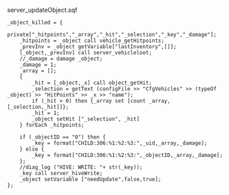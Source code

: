 server_updateObject.sqf


	_object_killed = {
		private["_hitpoints","_array","_hit","_selection","_key","_damage"];
		_hitpoints = _object call vehicle_getHitpoints;
		_prevInv = _object getVariable["lastInventory",[]];
		[_object,_prevInv] call server_vehicleloot;
		//_damage = damage _object;
		_damage = 1;
		_array = [];
		{
			_hit = [_object,_x] call object_getHit;
			_selection = getText (configFile >> "CfgVehicles" >> (typeOf _object) >> "HitPoints" >> _x >> "name");
			if (_hit > 0) then {_array set [count _array,[_selection,_hit]]};
			_hit = 1;
			_object setHit ["_selection", _hit]
		} forEach _hitpoints;
		
		if (_objectID == "0") then {
			_key = format["CHILD:306:%1:%2:%3:",_uid,_array,_damage];
		} else {
			_key = format["CHILD:306:%1:%2:%3:",_objectID,_array,_damage];
		};
		//diag_log ("HIVE: WRITE: "+ str(_key));
		_key call server_hiveWrite;
		_object setVariable ["needUpdate",false,true];
	};
